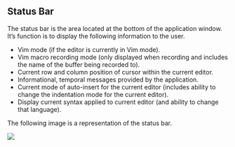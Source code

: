 ## Status Bar

The status bar is the area located at the bottom of the application window.  It’s function is to display the following information to the user.

- Vim mode (if the editor is currently in Vim mode).
- Vim macro recording mode (only displayed when recording and includes the name of the buffer being recorded to).
- Current row and column position of cursor within the current editor.
- Informational, temporal messages provided by the application.
- Current mode of auto-insert for the current editor (includes ability to change the indentation mode for the current editor).
- Display current syntax applied to current editor (and ability to change that language).

The following image is a representation of the status bar.

![][image-1]

[image-1]:	assets/DraggedImage.png